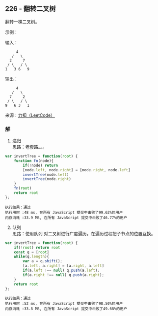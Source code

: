 ## 226 - 翻转二叉树
翻转一棵二叉树。

示例：

输入：
```
     4
   /   \
  2     7
 / \   / \
1   3 6   9
```
输出：
```
     4
   /   \
  7     2
 / \   / \
9   6 3   1
```
来源：[力扣（LeetCode）](https://leetcode-cn.com/problems/invert-binary-tree)

### 解
1. 递归  
思路：老套路。。。
```js
var invertTree = function(root) {
    function fn(node){
        if(!node) return
        [node.left, node.right] = [node.right, node.left]
        invertTree(node.left)
        invertTree(node.right)
    }
    fn(root)
    return root
};
```
```
执行结果：通过
执行用时 :48 ms, 在所有 JavaScript 提交中击败了99.62%的用户
内存消耗 :33.9 MB, 在所有 JavaScript 提交中击败了46.77%的用户
```

2. 队列  
思路：使用队列 对二叉树进行广度遍历，在遍历过程把子节点的位置互换。
```js
var invertTree = function(root) {
    if(!root) return root
    const q = [root]
    while(q.length){
        var a = q.shift();
        [a.left, a.right] = [a.right, a.left]
        if(a.left !== null) q.push(a.left);
        if(a.right !== null) q.push(a.right);
    }
    return root
};
```
```
执行结果：通过
执行用时 :52 ms, 在所有 JavaScript 提交中击败了98.50%的用户
内存消耗 :33.8 MB, 在所有 JavaScript 提交中击败了49.68%的用户
```